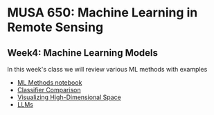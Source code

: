 # MUSA 650: Machine Learning in Remote Sensing

## Week4: Machine Learning Models

In this week's class we will review various ML methods with examples

- [ML Methods notebook](ml_methods_1.ipynb)
- [Classifier Comparison](ml_ClassifierComparison.ipynb)
- [Visualizing High-Dimensional Space](https://www.youtube.com/watch?v=wvsE8jm1GzE)
- [LLMs](https://www.youtube.com/watch?v=wjZofJX0v4M)


